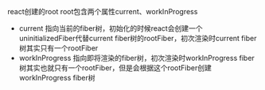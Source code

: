 react创建的root root包含两个属性current、workInProgress
- current 指向当前的fiber树，初始化的时候react会创建一个uninitializedFiber代替current fiber树的rootFiber，初次渲染时current fiber树其实只有一个rootFiber
- workInProgress 指向即将渲染的fiber树，初次渲染时workInProgress fiber树其实也就只有一个rootFiber，但是会根据这个rootFiber创建workInProgress fiber树
